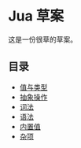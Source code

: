 Jua 草案
=======

这是一份很草的草案。

## 目录
* [值与类型](值与类型)
* [抽象操作](抽象操作)
* [词法](词法)
* [语法](语法)
* [内置值](内置值)
* [杂项](杂项)